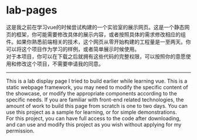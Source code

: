 # lab-pages

这是我之前在学习vue的时候尝试构建的一个实验室的展示网页。这是一个静态网页的框架，你可能需要修改具体的展示内容，或者按照具体的需求修改相应的组件。如果你熟悉前端相关的技术，这个网页从零开始构建的工程量是一至两天。你可以将这个项目作为学习的样例，或者简单展示时候使用。  
对于本项目，你可以在下载之后就拥有这些代码的完整权限，可以按照你的意愿使用和修改这个项目，不需要申请我的同意。

---

This is a lab display page I tried to build earlier while learning vue. This is a static webpage framework, you may need to modify the specific content of the showcase, or modify the appropriate components according to the specific needs. If you are familiar with front-end related technologies, the amount of work to build this page from scratch is one to two days. You can use this project as a sample for learning, or for simple demonstrations.  
For this project, you can have full access to the code after downloading, and can use and modify this project as you wish without applying for my permission.
